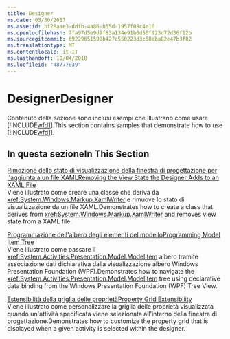 ```yaml
---
title: Designer
ms.date: 03/30/2017
ms.assetid: bf28aae3-ddfb-4a86-b55d-1957f08c4e10
ms.openlocfilehash: 7fa97d5e9d9f83a134e91b0d50f923d72d36f12b
ms.sourcegitcommit: 69229651598b427c550223d3c58aba82e47b3f82
ms.translationtype: MT
ms.contentlocale: it-IT
ms.lasthandoff: 10/04/2018
ms.locfileid: "48777039"
---
```

# <a name="designer"></a><span data-ttu-id="719f6-102">Designer</span><span class="sxs-lookup"><span data-stu-id="719f6-102">Designer</span></span>
<span data-ttu-id="719f6-103">Contenuto della sezione sono inclusi esempi che illustrano come usare [!INCLUDE[wfd1](../../../../includes/wfd1-md.md)].</span><span class="sxs-lookup"><span data-stu-id="719f6-103">This section contains samples that demonstrate how to use [!INCLUDE[wfd1](../../../../includes/wfd1-md.md)].</span></span>  
  
## <a name="in-this-section"></a><span data-ttu-id="719f6-104">In questa sezione</span><span class="sxs-lookup"><span data-stu-id="719f6-104">In This Section</span></span>  
 [<span data-ttu-id="719f6-105">Rimozione dello stato di visualizzazione della finestra di progettazione per l'aggiunta a un file XAML</span><span class="sxs-lookup"><span data-stu-id="719f6-105">Removing the View State the Designer Adds to an XAML File</span></span>](../../../../docs/framework/windows-workflow-foundation/samples/removing-the-view-state-the-designer-adds-to-an-xaml-file.md)  
 <span data-ttu-id="719f6-106">Viene illustrato come creare una classe che deriva da <xref:System.Windows.Markup.XamlWriter> e rimuove lo stato di visualizzazione da un file XAML.</span><span class="sxs-lookup"><span data-stu-id="719f6-106">Demonstrates how to create a class that derives from <xref:System.Windows.Markup.XamlWriter> and removes view state from a XAML file.</span></span>  
  
 [<span data-ttu-id="719f6-107">Programmazione dell'albero degli elementi del modello</span><span class="sxs-lookup"><span data-stu-id="719f6-107">Programming Model Item Tree</span></span>](../../../../docs/framework/windows-workflow-foundation/samples/programming-model-item-tree.md)  
 <span data-ttu-id="719f6-108">Viene illustrato come passare il <xref:System.Activities.Presentation.Model.ModelItem> albero tramite associazione dati dichiarativa dalla visualizzazione albero Windows Presentation Foundation (WPF).</span><span class="sxs-lookup"><span data-stu-id="719f6-108">Demonstrates how to navigate the <xref:System.Activities.Presentation.Model.ModelItem> tree using declarative data binding from the Windows Presentation Foundation (WPF) Tree View.</span></span>  
  
 [<span data-ttu-id="719f6-109">Estensibilità della griglia delle proprietà</span><span class="sxs-lookup"><span data-stu-id="719f6-109">Property Grid Extensibliity</span></span>](../../../../docs/framework/windows-workflow-foundation/samples/property-grid-extensibliity.md)  
 <span data-ttu-id="719f6-110">Viene illustrato come personalizzare la griglia delle proprietà visualizzata quando un'attività specificata viene selezionata all'interno della finestra di progettazione.</span><span class="sxs-lookup"><span data-stu-id="719f6-110">Demonstrates how to customize the property grid that is displayed when a given activity is selected within the designer.</span></span>
